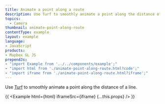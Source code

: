 ```yaml
---
title: Animate a point along a route
description: Use Turf to smoothly animate a point along the distance of a line.
topics:
  - Camera
thumbnail: animate-point-along-route
contentType: example
layout: example
language:
- JavaScript
products:
- Mapbox GL JS
prependJs:
- "import Example from '../../components/example';"
- "import html from './animate-point-along-route.html?code';"
- "import iframe from './animate-point-along-route.html?iframe';"
---
```


Use [Turf](http://turfjs.org/) to smoothly animate a point along the distance of a line.

{{ <Example html={html} iframeSrc={iframe} {...this.props} /> }}
